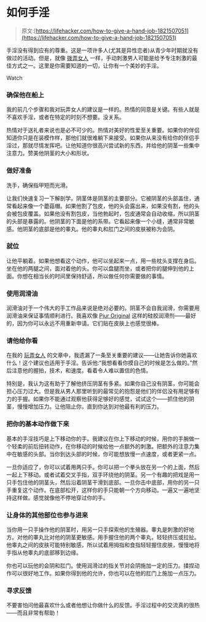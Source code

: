 # 如何手淫

> 原文:[https://lifehacker.com/how-to-give-a-hand-job-1821507051](https://lifehacker.com/how-to-give-a-hand-job-1821507051)

手淫没有得到应有的尊重。这是一项许多人(尤其是异性恋者)从青少年时期就没有做过的活动。但是，就像 [拨弄女人](https://lifehacker.com/how-to-finger-a-woman-1821202400) 一样，手动刺激男人可能是给予专注刺激的最佳方式之一。这里是你需要知道的一切，让你有一个美妙的手淫。

Watch

### 确保他在船上

我的前几个步骤和我对玩弄女人的建议是一样的。热情的同意是关键。有些人就是不喜欢手淫，或者在特定的时刻不想要。没关系。

热情对于送礼者来说也是必不可少的。热情对美好的性爱至关重要。如果你的伴侣知道你只是在装模作样，那他们就很难躺下来接受。如果你从来没有给你的伴侣手淫过，那就尽情发挥吧。让他知道你很高兴尝试新的东西，并给他的阴茎一些集中注意力。赞美他阴茎的大小和形状。

### 做好准备

洗手，确保指甲短而光滑。

让我们快速复习一下解剖学。阴茎体是阴茎的主要部分。它被阴茎的头部盖住，通常看起来像一个蘑菇帽。如果他割了包皮，他的头会露出来，如果没有割，他的头会被包皮覆盖。如果他没有割包皮，当他勃起时，包皮通常会自动收缩，所以阴茎的头部是暴露的。他阴茎的下面是他的系带。它看起来像一个小缝，通常非常敏感。他阴茎的底部是他的睾丸。他的睾丸和肛门之间的皮肤被称为会阴。

### 就位

让他平躺着。如果他想看这个动作，他可以坐起来一点，用一些枕头支撑在身后。坐在他的两腿之间，面对着他的头。你可以盘腿而坐，或者把你的腿伸到他的上面。你想在相当长的时间里保持舒适，所以做任何你需要做的事情。

### 使用润滑油

润滑油对于一个伟大的手工作品来说是绝对必要的。阴茎不会自我润滑，你需要用润滑油来保证事情顺利进行。我喜欢像 [Pjur Original](https://www.pjurusa.com/ORIGINAL_standard_p/a1-sef11041.htm) 这样的硅胶润滑剂——最好的，因为你可以永远不用重新申请。它们贴在皮肤上也感觉很棒。

### 请他给你看

在我的 [玩弄女人](https://lifehacker.com/how-to-finger-a-woman-1821202400) 的文章中，我遗漏了一条至关重要的建议——让她告诉你她喜欢什么！这个建议也适用于手淫。告诉他:“我想看看你摸自己的时候是怎么做的。”然后注意他的握拍，技术，和速度。看着令人难以置信的色情。

特别是，我认为这有助于了解他挤压阴茎有多紧。如果你自己没有阴茎，你可能会担心压力过大。但是我从男人那里听到的最常见的抱怨是他们的伴侣没有用足够有力的手握。如果你不能通过观察他获得足够好的感觉，试试这个——抓住他的阴茎，慢慢增加压力。让他阻止你，直到你达到对他最有利的压力。

### 把你的基本动作做下来

基本的手淫技巧是上下移动你的手。我建议在你上下移动的时候，用你的手腕做一个轻柔的前后扭转动作，在你移动的时候给他一点额外的刺激。把额外的注意力集中在敏感的头部。当你到达头部的时候，你可能想放慢一点速度，或者更紧一点。

一旦你适应了，你可以试着用两只手。你可以把一个拳头放在另一个的上面，然后一起上下移动。或者试着交叉手指，双手环绕他的阴茎。另一个有趣的把戏是用一只手包住他的阴茎头，然后沿着阴茎干滑到底部。一旦你击中底部，用你的另一只手重复这个动作。在底部松开，这样你的手只能朝一个方向移动。一遍又一遍地坚持这样做。感觉就像他不停地穿过你的手。

### 让身体的其他部位也参与进来

当你用一只手操作他的阴茎时，用另一只手探索他的生殖器。睾丸是刺激的好地方。对他的睾丸比对他的阴茎更敏感。用手握住他的两个睾丸，轻轻挤压或拉扯。他睾丸之间的皮肤可能特别敏感，所以试着用拇指和食指轻轻握住皮肤，慢慢地将手指从他睾丸的底部移到边缘。

你也可以玩他的会阴和肛门。使用润滑过的指关节对会阴施加一定的压力。揉捏动作可以很好地工作。如果你得到他的允许，你也可以在他的肛门上施加一点压力。

### 寻求反馈

不要害怕问他最喜欢什么或者他想让你做什么的反馈。手淫过程中的交流真的很热——而且非常有帮助！